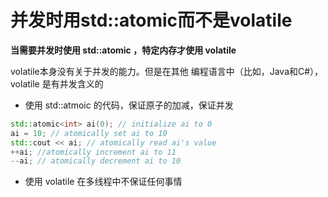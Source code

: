 # 并发时用std::atomic而不是volatile

**当需要并发时使用 std::atomic ，特定内存才使用 volatile**

volatile本身没有关于并发的能⼒。但是在其他 编程语⾔中（⽐如，Java和C\#）， volatile 是有并发含义的

* 使⽤ std::atmoic 的代码，保证原子的加减，保证并发

```cpp
std::atomic<int> ai(0); // initialize ai to 0 
ai = 10; // atomically set ai to 10 
std::cout << ai; // atomically read ai's value 
++ai; //atomically increment ai to 11 
--ai; // atomically decrement ai to 10
```

* 使⽤ volatile 在多线程中不保证任何事情



